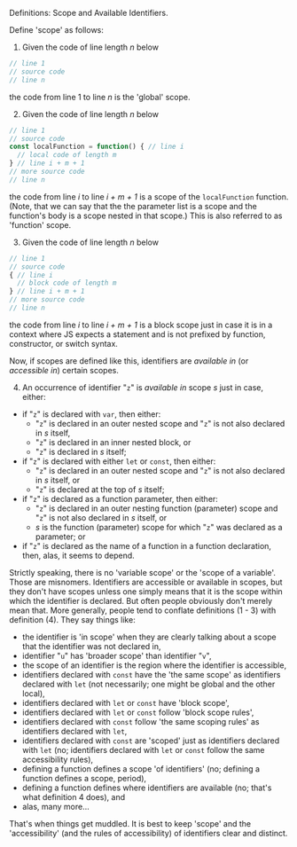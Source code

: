 Definitions: Scope and Available Identifiers.

Define 'scope' as follows:

1. Given the code of line length _n_ below

```js
// line 1
// source code
// line n
```

the code from line 1 to line _n_ is the 'global' scope.

2. Given the code of line length _n_ below

```js
// line 1
// source code
const localFunction = function() { // line i
  // local code of length m
} // line i + m + 1
// more source code
// line n
```

the code from line _i_ to line _i + m + 1_ is a scope of the `localFunction` function. (Note, that we can say that the the parameter list is a scope and the function's body is a scope nested in that scope.) This is also referred to as 'function' scope.

3. Given the code of line length _n_ below

```js
// line 1
// source code
{ // line i
  // block code of length m
} // line i + m + 1
// more source code
// line n
```

the code from line _i_ to line _i + m + 1_ is a block scope just in case it is in a context where JS expects a statement and is not prefixed by function, constructor, or switch syntax.

Now, if scopes are defined like this, identifiers are _available in_ (or _accessible in_) certain scopes.

4. An occurrence of identifier "`z`" is _available in_ scope _s_ just in case, either:
  - if "`z`" is declared with `var`, then either:
    - "`z`" is declared in an outer nested scope and "`z`" is not also declared in _s_ itself,
    - "`z`" is declared in an inner nested block, or
    - "`z`" is declared in _s_ itself;
  - if "`z`" is declared with either `let` or `const`, then either:
    - "`z`" is declared in an outer nested scope and "`z`" is not also declared in _s_ itself, or
    - "`z`" is declared at the top of _s_ itself;
  - if "`z`" is declared as a function parameter, then either:
    - "`z`" is declared in an outer nesting function (parameter) scope and "`z`" is not also declared in _s_ itself, or
    - _s_ is the function (parameter) scope for which "`z`" was declared as a parameter; or
  - if "`z`" is declared as the name of a function in a function declaration, then, alas, it seems to depend.

Strictly speaking, there is no 'variable scope' or the 'scope of a variable'. Those are misnomers. Identifiers are accessible or available in scopes, but they don't have scopes unless one simply means that it is the scope within which the identifier is declared. But often people obviously don't merely mean that. More generally, people tend to conflate definitions (1 - 3) with definition (4). They say things like:

- the identifier is 'in scope' when they are clearly talking about a scope that the identifier was not declared in,
- identifier "`u`" has 'broader scope' than identifier "`v`",
- the scope of an identifier is the region where the identifier is accessible,
- identifiers declared with `const` have the 'the same scope' as identifiers declared with `let` (not necessarily; one might be global and the other local),
- identifiers declared with `let` or `const` have 'block scope',
- identifiers declared with `let` or `const` follow 'block scope rules',
- identifiers declared with `const` follow 'the same scoping rules' as identifiers declared with `let`,
- identifiers declared with `const` are 'scoped' just as identifiers declared with `let` (no; identifiers declared with `let` or `const` follow the same accessibility rules),
- defining a function defines a scope 'of identifiers' (no; defining a function defines a scope, period),
- defining a function defines where identifiers are available (no; that's what definition 4 does), and
- alas, many more...

That's when things get muddled. It is best to keep 'scope' and the 'accessibility' (and the rules of accessibility) of identifiers clear and distinct.

<!--REST IS FOR LAUNCH ONLY

OLD:

the scope of the block just in case there is either a `let` or `const` declaration within the block code of length _m_. (Note it is not enough that there is either a `let` or `const` declaration within a local scope that is _nested_ within the block from line i to line _i + m + 1_.) This is also referred to as 'block' scope.


For example, consider:

> A variable's scope determines where it is available in a program. The location where you declare a variable determines its scope. In JavaScript, variables declared with the `let` or `const` keywords have block scope.

A variable's scope does not determine where it is available in a program. Where and how it is declared determines where it is available in a program. However, speaking loosely, we can say that the location where you declare a variable determines its scope. In JavaScript, variables declared with `let` or `const` do _not_ _have_ block scope. If `z` is declared with either `let` or `const`, then `z` is available in scope _s_ just in case `z` is declared in an outer nested scope and `z` is not also declared in _s_ itself, or `z` is declared at the top of _s_ itself. Those are the accessibility rules for identifiers declared with `let` or `const`; do not confuse that with block scope.

> [The] code [below] declares a variable `a` and assigns it to the string `'foo'`. However, we get an error [...] since `let` creates a block-scoped variable; `a` isn't accessible outside the block.

```js
if (1 === 1) {
  let a = 'foo';
}
console.log(a); // ReferenceError: a is not defined
```

> The error tells you that `a` isn't available [...]. In other words, it isn't in scope outside of the `if` block.

We get an error not because `let` creates a block-scoped variable but because `a` isn't accessible outside the block scope within which it was declared with `let`. I wouldn't say "`a` is not 'in scope' outside of the `if` block". I would say "`a` is not available in _the_ scope outside of the `if` block".

> If, on the other hand, you declare the variable outside the `if` block, the variable is available within the block as well as after the block ends.

```js
let a = 'foo';
if (1 === 1) {
  a = 'bar';
}
console.log(a);    // => 'bar'
```

> As we can see, this code prints the string `"bar"` since `a` is accessible inside the block. Thus, we can reassign it to a different value inside the block. In other words, this `a` has a broader scope than the `a` variable in the previous example.

Everything is right here except the last sentence. The variable `a` does not have a broader scope than the `a` variable in the previous. Speaking this way causes confusion between scope and the accessibility of identifiers. It especially makes it hard on beginners. Instead, `a` is available in more scopes than the `a` variable in the previous.

> Constants declared with `const` have the same scope as variables declared with `let`.

No. Identifiers declared with `const` have the same availability as identifiers declared with `let`.

> One of the trickiest things to understand for a beginner is the concept of scope and how it pertains to accessing variables. A variable's scope is the part of the program that can access that variable by name. This is true in all programming languages. Specifically, variable scoping rules describe how and where the language finds previously declared variables.

A variable's scope is not the part of the program that can access that variable by name. Keep scope separate from the availability of identifiers in a program. Variable availability rules describe whether a variable is available in particular scopes of the code. You cannot define scope in terms of where an identifier is available.

> Note that a local variable only comes into existence when you call that function. The mere act of defining a function doesn't create any variables. The function declaration does, however, _define_ the scope of the variables. For example, in the `aFunc` function [below], the function body defines where variable `a`, when created, will be accessible.

```js
function aFunc() {
  let a = 1;
}

aFunc();
console.log(a); // ReferenceError: a is not defined
```

A function declaration does define a scope, but not "the scope of the variables". It defines a scope, period. The `aFunc` does not define where `a` is accessible. The definition of identifier availability does that.

> [W]hen we talk about the scope of a variable, it doesn't matter whether we ever execute the code. For instance, suppose we had the following complete program:

```js
function aFunc() {
  let foo = 1;
}
```

> Though we never invoke `aFunc` and never create the `foo` variable, we still talk of it as in scope within `aFunc`.

The `foo` variable is not 'in scope' within `aFunc`. Instead, the `foo` variable is in a scope defined by declaring `aFunc`.

> [Consider the code below.] Executing `console.log(a)` [...] throws an error since `a` is not in scope in `funcB`. The declaration on line 2 does declare a variable named `a`, but that variable's scope is confined to `funcA`. `funcB `can't see the variable at all [...]. That also means that we could declare a separate `a` variable in `funcB` if we wanted. The two `a` variables would have different local scopes and would also be independent of each other.

```js
function funcA() {
  let a = 'hello';
  console.log(a);
}

function funcB() {
  console.log(a); // ReferenceError: a is not defined
}

funcA();
funcB();
```

Executing `console.log(a)` throws an error since there is no `a` variable that is accessible from `funcB`.

> Nested functions follow the same rules of inner and outer scoped variables. When dealing with nested functions, our usage of what's "outer" or "inner" is going to be relative. We'll switch vocabulary and talk about the "first level," "second level," and "third level."

```js
let a = 1;           // first level variable

function foo() {     // second level
  let b = 2;

  function bar() {   // third level
    let c = 3;
    console.log(a);  // => 1
    console.log(b);  // => 2
    console.log(c);  // => 3
  }

  bar();

  console.log(a);    // => 1
  console.log(b);    // => 2
  console.log(c);    // => ReferenceError
}

foo();
```

> If some of the outputs above surprise you, you should study the code carefully and make sure you understand the rules around inner scope versus outer scope.

There are no rules around inner scope versus outer scope. There are rules about identifier accessibility in scopes.

> Take a look at the following code:

```js
[1, 2, 3].forEach(number => {
  console.log(number);
});
```

> Here, `number` is a parameter that represents a value that the callback function expects when it is invoked. It represents each element as the `forEach` method iterates through the array. Parameters are also local variables and the same scoping rules apply to them.

The last statement is incoherent or false. In particular, the 'scoping rules' fails to refer (what is a scoping rule?), but even if you replace 'scoping rules' with 'rules of availability', the statement is false.

> [...] Constructs like if/else and the for and while loops define new block scopes. The rules for block scopes are identical to those for function scopes.
Outer blocks cannot access variables from inner scopes.
Inner blocks can access variables from outer scopes.
Variables defined in an inner block can shadow variables from outer scopes.

The first statement in this passage is false. Also, there are no 'rules for block scopes'. However, there are rules of identifier accessibility that pertain to identifiers declared with either `let` or `const`.

> Scope describes how and where the language finds and retrieves values from declared variables.

False.

> Defining a function creates new scopes.

True.

> Functions must contain a variable declaration to create a new scope.

False.

> An identifier can either be available or not within scopes.

True.

> Functions and blocks always create new scopes.

True.

OLD:
False.
-->

